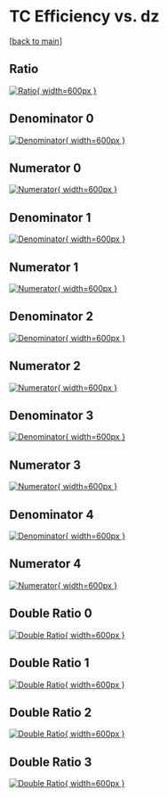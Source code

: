 # TC Efficiency vs. dz

[[back to main](./)]



## Ratio

[![Ratio](../mtv/var/TC_vtr_211_-1_eff_dz.png){ width=600px }](../mtv/var/TC_vtr_211_-1_eff_dz.pdf)

## Denominator 0

[![Denominator](../mtv/den/TC_vtr_211_-1_eff_dz_den0.png){ width=600px }](../mtv/den/TC_vtr_211_-1_eff_dz_den0.pdf)

## Numerator 0

[![Numerator](../mtv/num/TC_vtr_211_-1_eff_dz_num0.png){ width=600px }](../mtv/num/TC_vtr_211_-1_eff_dz_num0.pdf)

## Denominator 1

[![Denominator](../mtv/den/TC_vtr_211_-1_eff_dz_den1.png){ width=600px }](../mtv/den/TC_vtr_211_-1_eff_dz_den1.pdf)

## Numerator 1

[![Numerator](../mtv/num/TC_vtr_211_-1_eff_dz_num1.png){ width=600px }](../mtv/num/TC_vtr_211_-1_eff_dz_num1.pdf)

## Denominator 2

[![Denominator](../mtv/den/TC_vtr_211_-1_eff_dz_den2.png){ width=600px }](../mtv/den/TC_vtr_211_-1_eff_dz_den2.pdf)

## Numerator 2

[![Numerator](../mtv/num/TC_vtr_211_-1_eff_dz_num2.png){ width=600px }](../mtv/num/TC_vtr_211_-1_eff_dz_num2.pdf)

## Denominator 3

[![Denominator](../mtv/den/TC_vtr_211_-1_eff_dz_den3.png){ width=600px }](../mtv/den/TC_vtr_211_-1_eff_dz_den3.pdf)

## Numerator 3

[![Numerator](../mtv/num/TC_vtr_211_-1_eff_dz_num3.png){ width=600px }](../mtv/num/TC_vtr_211_-1_eff_dz_num3.pdf)

## Denominator 4

[![Denominator](../mtv/den/TC_vtr_211_-1_eff_dz_den4.png){ width=600px }](../mtv/den/TC_vtr_211_-1_eff_dz_den4.pdf)

## Numerator 4

[![Numerator](../mtv/num/TC_vtr_211_-1_eff_dz_num4.png){ width=600px }](../mtv/num/TC_vtr_211_-1_eff_dz_num4.pdf)

## Double Ratio 0

[![Double Ratio](../mtv/ratio/TC_vtr_211_-1_eff_dz_ratio0.png){ width=600px }](../mtv/ratio/TC_vtr_211_-1_eff_dz_ratio0.pdf)

## Double Ratio 1

[![Double Ratio](../mtv/ratio/TC_vtr_211_-1_eff_dz_ratio1.png){ width=600px }](../mtv/ratio/TC_vtr_211_-1_eff_dz_ratio1.pdf)

## Double Ratio 2

[![Double Ratio](../mtv/ratio/TC_vtr_211_-1_eff_dz_ratio2.png){ width=600px }](../mtv/ratio/TC_vtr_211_-1_eff_dz_ratio2.pdf)

## Double Ratio 3

[![Double Ratio](../mtv/ratio/TC_vtr_211_-1_eff_dz_ratio3.png){ width=600px }](../mtv/ratio/TC_vtr_211_-1_eff_dz_ratio3.pdf)

